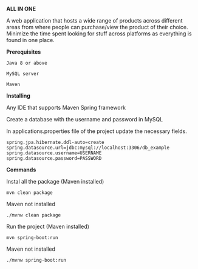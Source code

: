 **ALL IN ONE**

A web application that hosts a wide range of products across different areas from where people can purchase/view the product of their choice. Minimize the time spent looking for stuff across platforms as everything is found in
one place. 

**Prerequisites**

```
Java 8 or above

MySQL server

Maven 
```

**Installing**

Any IDE that supports Maven Spring framework 

Create a database with the username and password in MySQL

In applications.properties file of the project update the necessary fields.

```
spring.jpa.hibernate.ddl-auto=create  
spring.datasource.url=jdbc:mysql://localhost:3306/db_example
spring.datasource.username=USERNAME
spring.datasource.password=PASSWORD
```

**Commands**

Instal all the package (Maven installed)
```
mvn clean package 
```
Maven not installed 
```
./mvnw clean package 
```

Run the project  (Maven installed)

```
mvn spring-boot:run

```

Maven not installed 
```
./mvnw spring-boot:run

```
